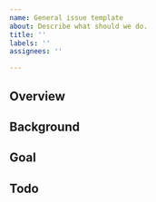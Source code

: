 ```yaml
---
name: General issue template
about: Describe what should we do.
title: ''
labels: ''
assignees: ''

---
```


## Overview

## Background

## Goal

## Todo
